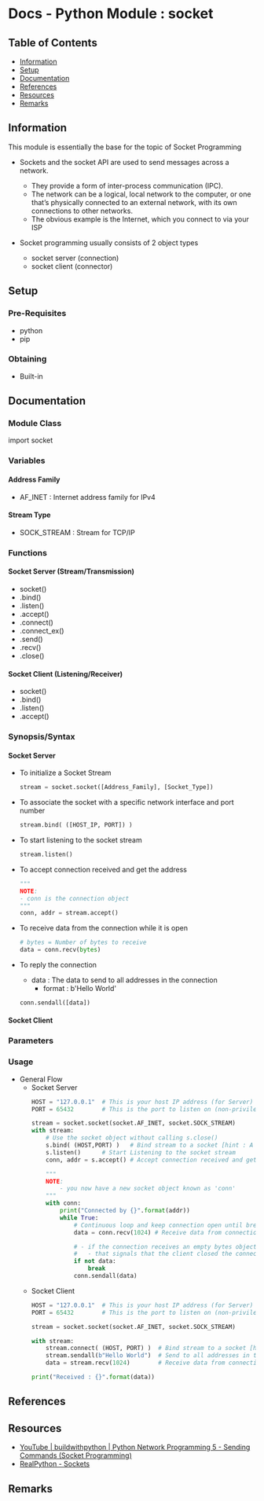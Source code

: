 # Docs - Python Module : socket

## Table of Contents
- [Information](#information)
- [Setup](#setup)
- [Documentation](#documentation)
- [References](#references)
- [Resources](#resources)
- [Remarks](#remarks)

## Information

This module is essentially the base for the topic of Socket Programming 

- Sockets and the socket API are used to send messages across a network. 
	+ They provide a form of inter-process communication (IPC). 
	+ The network can be a logical, local network to the computer, or one that’s physically connected to an external network, with its own connections to other networks. 
	+ The obvious example is the Internet, which you connect to via your ISP

- Socket programming usually consists of 2 object types
	+ socket server (connection)
	+ socket client (connector)

## Setup

### Pre-Requisites

- python
- pip

### Obtaining

+ Built-in

## Documentation

### Module Class

import socket

### Variables

#### Address Family

+ AF_INET : Internet address family for IPv4

#### Stream Type

+ SOCK_STREAM : Stream for TCP/IP

### Functions

#### Socket Server (Stream/Transmission)

+ socket()
+ .bind()
+ .listen()
+ .accept()
+ .connect()
+ .connect_ex()
+ .send()
+ .recv()
+ .close()

#### Socket Client (Listening/Receiver)

+ socket()
+ .bind()
+ .listen()
+ .accept()

### Synopsis/Syntax

#### Socket Server

- To initialize a Socket Stream
	```python
	stream = socket.socket([Address_Family], [Socket_Type])
	```

- To associate the socket with a specific network interface and port number
	```python
	stream.bind( ([HOST_IP, PORT]) )
	```

- To start listening to the socket stream
	```python
	stream.listen()
	```

- To accept connection received and get the address
	```python
	""" 
	NOTE:
	- conn is the connection object
	"""
	conn, addr = stream.accept()
	```

- To receive data from the connection while it is open
	```python
	# bytes = Number of bytes to receive
	data = conn.recv(bytes)
	```

- To reply the connection
	- data : The data to send to all addresses in the connection
		+ format : b'Hello World'
	```python
	conn.sendall([data])
	```

#### Socket Client



### Parameters

### Usage

- General Flow
	- Socket Server
		```python
		HOST = "127.0.0.1"  # This is your host IP address (for Server)
		PORT = 65432        # This is the port to listen on (non-priviledged ports are > 1023)
		
		stream = socket.socket(socket.AF_INET, socket.SOCK_STREAM)
		with stream:
			# Use the socket object without calling s.close()
			s.bind( (HOST,PORT) )	# Bind stream to a socket [hint : A socket is basically the Host IP Address + Port number together, i.e. (HOST_IP, PORT)]
			s.listen()		# Start Listening to the socket stream
			conn, addr = s.accept()	# Accept connection received and get the address

			"""
			NOTE:
				- you now have a new socket object known as 'conn'
			"""
			with conn:
				print("Connected by {}".format(addr))
				while True:
					# Continuous loop and keep connection open until break condition is met
					data = conn.recv(1024) # Receive data from connection

					# - if the connection receives an empty bytes object (b'')
					#	- that signals that the client closed the connection and the loop is terminated
					if not data:
						break
					conn.sendall(data)
		```
	- Socket Client
		```python
		HOST = "127.0.0.1"  # This is your host IP address (for Server)
		PORT = 65432        # This is the port to listen on (non-priviledged ports are > 1023)
		
		stream = socket.socket(socket.AF_INET, socket.SOCK_STREAM)

		with stream:
			stream.connect( (HOST, PORT) )  # Bind stream to a socket [hint : A socket is basically the Host IP Address + Port number together, i.e. (HOST_IP, PORT)]
			stream.sendall(b"Hello World")  # Send to all addresses in the connection the data
			data = stream.recv(1024)        # Receive data from connection

		print("Received : {}".format(data))
		```	
## References

## Resources
+ [YouTube | buildwithpython | Python Network Programming 5 - Sending Commands (Socket Programming)](https://youtu.be/JT0WaoHR0TI)
+ [RealPython - Sockets](https://realpython.com/python-sockets/)

## Remarks

